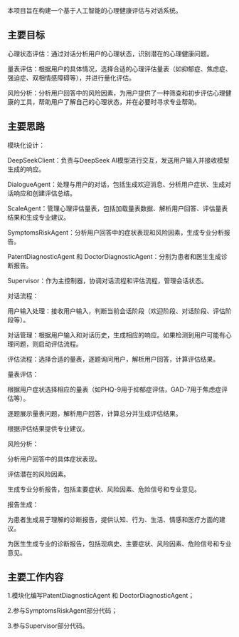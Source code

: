 本项目旨在构建一个基于人工智能的心理健康评估与对话系统。

## 主要目标

心理状态评估：通过对话分析用户的心理状态，识别潜在的心理健康问题。

量表评估：根据用户的具体情况，选择合适的心理评估量表（如抑郁症、焦虑症、强迫症、双相情感障碍等），并进行量化评估。

风险分析：分析用户回答中的风险因素，为用户提供了一种筛查和初步评估心理健康的工具，帮助用户了解自己的心理状态，并在必要时寻求专业帮助。

## 主要思路

模块化设计：

DeepSeekClient：负责与DeepSeek AI模型进行交互，发送用户输入并接收模型生成的响应。

DialogueAgent：处理与用户的对话，包括生成欢迎消息、分析用户症状、生成对话响应和创建评估总结。

ScaleAgent：管理心理评估量表，包括加载量表数据、解析用户回答、评估量表结果和生成专业建议。

SymptomsRiskAgent：分析用户回答中的症状表现和风险因素，生成专业分析报告。

PatentDiagnosticAgent 和 DoctorDiagnosticAgent：分别为患者和医生生成诊断报告。

Supervisor：作为主控制器，协调对话流程和评估流程，管理会话状态。

对话流程：

用户输入处理：接收用户输入，判断当前会话阶段（欢迎阶段、对话阶段、评估阶段等）。

对话管理：根据用户输入和对话历史，生成相应的响应。如果检测到用户可能有心理问题，则启动评估流程。

评估流程：选择合适的量表，逐题询问用户，解析用户回答，计算评估结果。

量表评估：

根据用户症状选择相应的量表（如PHQ-9用于抑郁症评估，GAD-7用于焦虑症评估等）。

逐题展示量表问题，解析用户回答，计算总分并生成评估结果。

根据评估结果提供专业建议。

风险分析：

分析用户回答中的具体症状表现。

评估潜在的风险因素。

生成专业分析报告，包括主要症状、风险因素、危险信号和专业意见。

报告生成：

为患者生成易于理解的诊断报告，提供认知、行为、生活、情感和医疗方面的建议。

为医生生成专业的诊断报告，包括现病史、主要症状、风险因素、危险信号和专业意见。

## 主要工作内容

1.模块化编写PatentDiagnosticAgent 和 DoctorDiagnosticAgent；

2.参与SymptomsRiskAgent部分代码；

3.参与Supervisor部分代码。